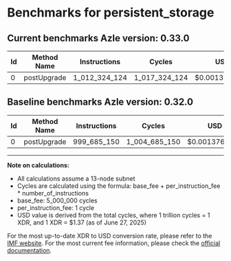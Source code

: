 # Benchmarks for persistent_storage

## Current benchmarks Azle version: 0.33.0

| Id  | Method Name | Instructions  | Cycles        | USD           | USD/Million Calls | Change                               |
| --- | ----------- | ------------- | ------------- | ------------- | ----------------- | ------------------------------------ |
| 0   | postUpgrade | 1_012_324_124 | 1_017_324_124 | $0.0013937340 | $1_393.73         | <font color="red">+12_638_974</font> |

## Baseline benchmarks Azle version: 0.32.0

| Id  | Method Name | Instructions | Cycles        | USD           | USD/Million Calls |
| --- | ----------- | ------------ | ------------- | ------------- | ----------------- |
| 0   | postUpgrade | 999_685_150  | 1_004_685_150 | $0.0013764187 | $1_376.41         |

---

**Note on calculations:**

- All calculations assume a 13-node subnet
- Cycles are calculated using the formula: base_fee + per_instruction_fee \* number_of_instructions
- base_fee: 5_000_000 cycles
- per_instruction_fee: 1 cycle
- USD value is derived from the total cycles, where 1 trillion cycles = 1 XDR, and 1 XDR = $1.37 (as of June 27, 2025)

For the most up-to-date XDR to USD conversion rate, please refer to the [IMF website](https://www.imf.org/external/np/fin/data/rms_sdrv.aspx).
For the most current fee information, please check the [official documentation](https://internetcomputer.org/docs/references/cycles-cost-formulas).
